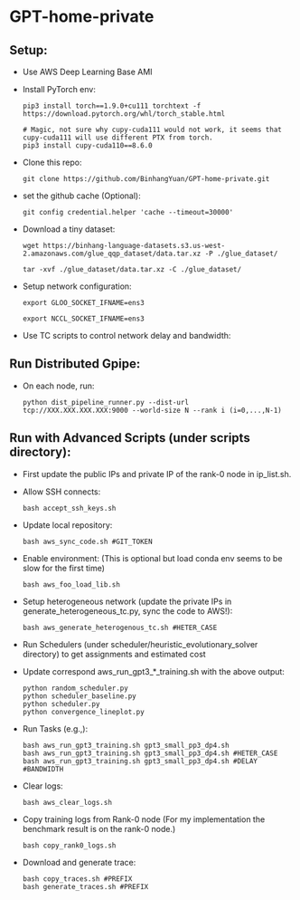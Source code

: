 # GPT-home-private

## Setup:

- Use AWS Deep Learning Base AMI


- Install PyTorch env: 

      pip3 install torch==1.9.0+cu111 torchtext -f https://download.pytorch.org/whl/torch_stable.html

      # Magic, not sure why cupy-cuda111 would not work, it seems that cupy-cuda111 will use different PTX from torch.
      pip3 install cupy-cuda110==8.6.0

- Clone this repo:
        
      git clone https://github.com/BinhangYuan/GPT-home-private.git

- set the github cache (Optional):

      git config credential.helper 'cache --timeout=30000'

- Download a tiny dataset:

      wget https://binhang-language-datasets.s3.us-west-2.amazonaws.com/glue_qqp_dataset/data.tar.xz -P ./glue_dataset/
      
      tar -xvf ./glue_dataset/data.tar.xz -C ./glue_dataset/

- Setup network configuration:

      export GLOO_SOCKET_IFNAME=ens3

      export NCCL_SOCKET_IFNAME=ens3


- Use TC scripts to control network delay and bandwidth:
  

## Run Distributed Gpipe:

- On each node, run:
      
      python dist_pipeline_runner.py --dist-url tcp://XXX.XXX.XXX.XXX:9000 --world-size N --rank i (i=0,...,N-1)

## Run with Advanced Scripts (under scripts directory):

- First update the public IPs and private IP of the rank-0 node in ip_list.sh.

- Allow SSH connects: 

      bash accept_ssh_keys.sh

- Update local repository:

      bash aws_sync_code.sh #GIT_TOKEN
      
- Enable environment: (This is optional but load conda env seems to be slow for the first time)

      bash aws_foo_load_lib.sh

- Setup heterogeneous network (update the private IPs in generate_heterogeneous_tc.py, sync the code to AWS!):

      bash aws_generate_heterogenous_tc.sh #HETER_CASE

- Run Schedulers (under scheduler/heuristic_evolutionary_solver directory) to get assignments and estimated cost
- Update correspond aws_run_gpt3_*_training.sh with the above output:

      python random_scheduler.py
      python scheduler_baseline.py
      python scheduler.py
      python convergence_lineplot.py

- Run Tasks (e.g.,):

      bash aws_run_gpt3_training.sh gpt3_small_pp3_dp4.sh
      bash aws_run_gpt3_training.sh gpt3_small_pp3_dp4.sh #HETER_CASE
      bash aws_run_gpt3_training.sh gpt3_small_pp3_dp4.sh #DELAY #BANDWIDTH


- Clear logs:

      bash aws_clear_logs.sh

- Copy training logs from Rank-0 node (For my implementation the benchmark result is on the rank-0 node.)

      bash copy_rank0_logs.sh

- Download and generate trace:

      bash copy_traces.sh #PREFIX
      bash generate_traces.sh #PREFIX
